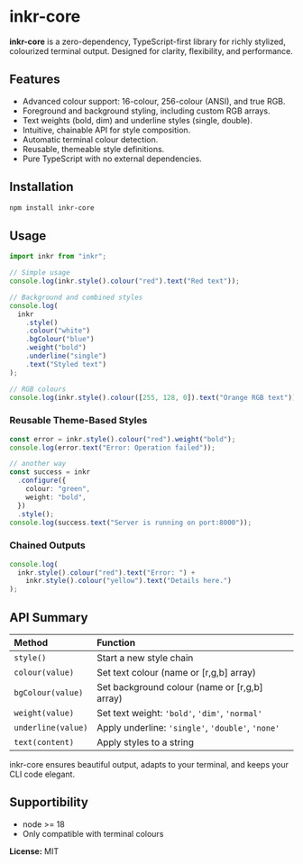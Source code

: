 # inkr-core

**inkr-core** is a zero-dependency, TypeScript-first library for richly stylized, colourized terminal output. Designed for clarity, flexibility, and performance.

## Features

- Advanced colour support: 16-colour, 256-colour (ANSI), and true RGB.
- Foreground and background styling, including custom RGB arrays.
- Text weights (bold, dim) and underline styles (single, double).
- Intuitive, chainable API for style composition.
- Automatic terminal colour detection.
- Reusable, themeable style definitions.
- Pure TypeScript with no external dependencies.

## Installation

```bash
npm install inkr-core
```

## Usage

```typescript
import inkr from "inkr";

// Simple usage
console.log(inkr.style().colour("red").text("Red text"));

// Background and combined styles
console.log(
  inkr
    .style()
    .colour("white")
    .bgColour("blue")
    .weight("bold")
    .underline("single")
    .text("Styled text")
);

// RGB colours
console.log(inkr.style().colour([255, 128, 0]).text("Orange RGB text"));
```

### Reusable Theme-Based Styles

```typescript
const error = inkr.style().colour("red").weight("bold");
console.log(error.text("Error: Operation failed"));

// another way
const success = inkr
  .configure({
    colour: "green",
    weight: "bold",
  })
  .style();
console.log(success.text("Server is running on port:8000"));
```

### Chained Outputs

```typescript
console.log(
  inkr.style().colour("red").text("Error: ") +
    inkr.style().colour("yellow").text("Details here.")
);
```

## API Summary

| Method             | Function                                          |
| :----------------- | :------------------------------------------------ |
| `style()`          | Start a new style chain                           |
| `colour(value)`    | Set text colour (name or [r,g,b] array)           |
| `bgColour(value)`  | Set background colour (name or [r,g,b] array)     |
| `weight(value)`    | Set text weight: `'bold'`, `'dim'`, `'normal'`    |
| `underline(value)` | Apply underline: `'single'`, `'double'`, `'none'` |
| `text(content)`    | Apply styles to a string                          |

inkr-core ensures beautiful output, adapts to your terminal, and keeps your CLI code elegant.

## Supportibility

- node >= 18
- Only compatible with terminal colours

**License:** MIT
